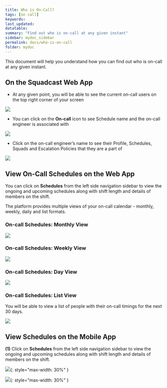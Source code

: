 ```yaml
---
title: Who is On-Call?
tags: [on call]
keywords:
last_updated:
datatable:
summary: "Find out who is on-call at any given instant"
sidebar: mydoc_sidebar
permalink: docs/who-is-on-call
folder: mydoc
---
```


This document will help you understand how you can find out who is on-call at any given instant. 

## On the Squadcast Web App

- At any given point, you will be able to see the current on-call users on the top right corner of your screen

![](images/who_is_on_call_1.png)

- You can click on the **On-call** icon to see Schedule name and the on-call engineer is associated with

![](images/who_is_on_call_2.png)

- Click on the on-call engineer’s name to see their Profile, Schedules, Squads and Escalation Policies that they are a part of

![](images/who_is_on_call_3.png)

## View On-Call Schedules on the Web App

You can click on **Schedules** from the left side navigation sidebar to view the ongoing and upcoming schedules along with shift length and details of members on the shift.  

The platform provides multiple views of your on-call calendar - monthly, weekly, daily and list formats. 

### On-call Schedules: Monthly View

![](images/who_is_on_call_4.png)

### On-call Schedules: Weekly View

![](images/who_is_on_call_5.png)

### On-call Schedules: Day View

![](images/who_is_on_call_6.png)

### On-call Schedules: List View

You will be able to view a list of people with their on-call timings for the next 30 days.

![](images/who_is_on_call_7.png)

## View Schedules on the Mobile App

**(1)** Click on **Schedules** from the left side navigation sidebar to view the ongoing and upcoming schedules along with shift length and details of members on the shift. 

![](images/who_is_on_call_8.png){: style="max-width: 30%" }

![](images/who_is_on_call_9.png){: style="max-width: 30%" }